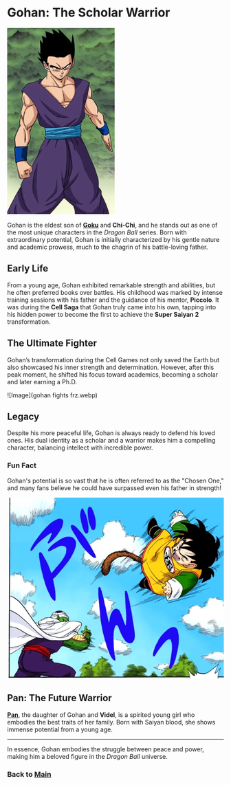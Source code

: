 # Gohan: The Scholar Warrior
![alt text](image-2.png)
  
  
  Gohan is the eldest son of **[Goku](goku.md)** and **Chi-Chi**, and he stands out as one of the most unique characters in the *Dragon Ball* series. Born with extraordinary potential, Gohan is initially characterized by his gentle nature and academic prowess, much to the chagrin of his battle-loving father.

## Early Life

From a young age, Gohan exhibited remarkable strength and abilities, but he often preferred books over battles. His childhood was marked by intense training sessions with his father and the guidance of his mentor, **Piccolo**. It was during the **Cell Saga** that Gohan truly came into his own, tapping into his hidden power to become the first to achieve the **Super Saiyan 2** transformation.

## The Ultimate Fighter

Gohan’s transformation during the Cell Games not only saved the Earth but also showcased his inner strength and determination. However, after this peak moment, he shifted his focus toward academics, becoming a scholar and later earning a Ph.D.

 ![Image](gohan fights frz.webp)
## Legacy

Despite his more peaceful life, Gohan is always ready to defend his loved ones. His dual identity as a scholar and a warrior makes him a compelling character, balancing intellect with incredible power.

### Fun Fact

Gohan's potential is so vast that he is often referred to as the "Chosen One," and many fans believe he could have surpassed even his father in strength!



![alt text](image-9.png)

## Pan: The Future Warrior

**[Pan](pan.md)**, the daughter of Gohan and **Videl**, is a spirited young girl who embodies the best traits of her family. Born with Saiyan blood, she shows immense potential from a young age.

---

In essence, Gohan embodies the struggle between peace and power, making him a beloved figure in the *Dragon Ball* universe.


### Back to **[Main](mainfile.md)**




























